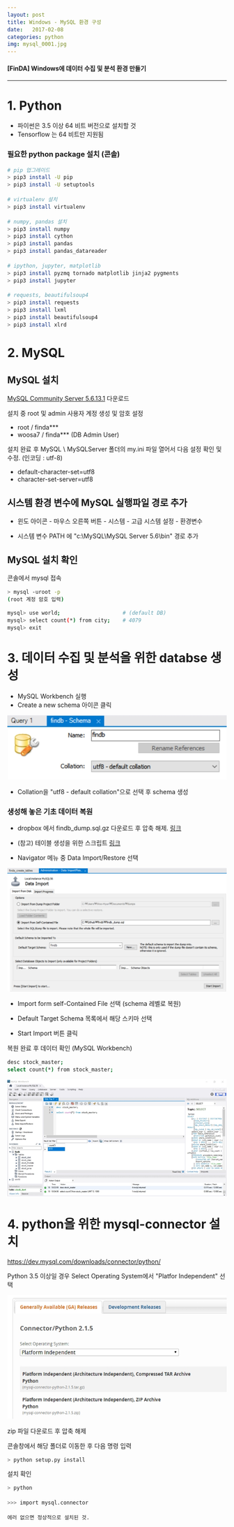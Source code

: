 ```yaml
---
layout: post
title: Windows - MySQL 환경 구성
date:   2017-02-08
categories: python
img: mysql_0001.jpg
---
```


#### [FinDA] Windows에 데이터 수집 및 분석 환경 만들기


----------------------------------

# 1. Python

* 파이썬은 3.5 이상 64 비트 버전으로 설치할 것
* Tensorflow 는 64 비트만 지원됨

### 필요한 python package 설치 (콘솔)

```bash
# pip 업그레이드
> pip3 install -U pip
> pip3 install -U setuptools

# virtualenv 설치
> pip3 install virtualenv

# numpy, pandas 설치
> pip3 install numpy
> pip3 install cython
> pip3 install pandas
> pip3 install pandas_datareader

# ipython, jupyter, matplotlib
> pip3 install pyzmq tornado matplotlib jinja2 pygments
> pip3 install jupyter

# requests, beautifulsoup4
> pip3 install requests
> pip3 install lxml
> pip3 install beautifulsoup4
> pip3 install xlrd
```

# 2. MySQL

## MySQL 설치

[MySQL Community Server 5.6.13.1](https://dev.mysql.com/downloads/file/?id=414335) 다운로드

설치 중 root 및 admin 사용자 계정 생성 및 암호 설정

* root   / finda\***
* woosa7 / finda\***  (DB Admin User)

설치 완료 후 MySQL \ MySQLServer 폴더의 my.ini 파일 열어서 다음 설정 확인 및 수정. (인코딩 : utf-8)

* default-character-set=utf8 
* character-set-server=utf8

## 시스템 환경 변수에 MySQL 실행파일 경로 추가

* 윈도 아이콘 - 마우스 오른쪽 버튼 - 시스템 - 고급 시스템 설정 - 환경변수

* 시스템 변수 PATH 에 "c:\MySQL\MySQL Server 5.6\bin" 경로 추가

## MySQL 설치 확인

콘솔에서 mysql 접속

```bash
> mysql -uroot -p
(root 계정 암호 입력)
```

```bash
mysql> use world;                    # (default DB)
mysql> select count(*) from city;    # 4079
mysql> exit
```

# 3. 데이터 수집 및 분석을 위한 databse 생성

* MySQL Workbench 실행
* Create a new schema 아이콘 클릭

![img](./images/mysql_0001.jpg)

* Collation을 "utf8 - default collation"으로 선택 후 schema 생성

### 생성해 놓은 기초 데이터 복원

* dropbox 에서 findb_dump.sql.gz 다운로드 후 압축 해제. [링크](https://www.dropbox.com/s/1f44sylm9b32jqi/findb_dump.sql.gz?dl=0)

* (참고) 테이블 생성을 위한 스크립트 [링크](https://www.dropbox.com/s/wfxiscrkb0d9xez/finda_create_tables.sql?dl=0)

* Navigator 메뉴 중 Data Import/Restore 선택

![img](./images/mysql_0004.jpg)

* Import form self-Contained File 선택 (schema 레벨로 복원)

* Default Target Schema 목록에서 해당 스키마 선택

* Start Import 버튼 클릭

복원 완료 후 데이터 확인 (MySQL Workbench)

```bash
desc stock_master;
select count(*) from stock_master;
```

![img](./images/mysql_0006.jpg)

# 4. python을 위한 mysql-connector 설치

https://dev.mysql.com/downloads/connector/python/

Python 3.5 이상일 경우 Select Operating System에서 "Platfor Independent" 선택

![img](./images/mysql_0007.jpg)

zip 파일 다운로드 후 압축 해제

콘솔창에서 해당 폴더로 이동한 후 다음 명령 입력

``` bash
> python setup.py install
```

설치 확인

``` bash
> python

>>> import mysql.connector

에러 없으면 정상적으로 설치된 것.

```

